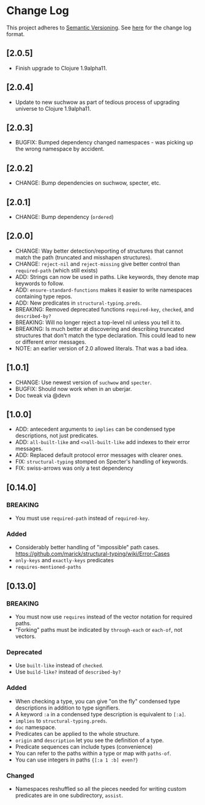 # Change Log
This project adheres to [Semantic Versioning](http://semver.org/).
See [here](http://keepachangelog.com/) for the change log format.

## [2.0.5]
- Finish upgrade to Clojure 1.9alpha11.

## [2.0.4]
- Update to new suchwow as part of tedious process of upgrading universe to
  Clojure 1.9alpha11.

## [2.0.3]
- BUGFIX: Bumped dependency changed namespaces - was picking up the wrong namespace
  by accident.

## [2.0.2]
- CHANGE: Bump dependencies on suchwow, specter, etc.

## [2.0.1]
- CHANGE: Bump dependency (`ordered`)

## [2.0.0]
- CHANGE: Way better detection/reporting of structures that cannot match the path
  (truncated and misshapen structures).
- CHANGE: `reject-nil` and `reject-missing` give better control than `required-path`
  (which still exists)
- ADD: Strings can now be used in paths. Like keywords, they denote map keywords to follow.
- ADD: `ensure-standard-functions` makes it easier to write namespaces containing type repos.
- ADD: New predicates in `structural-typing.preds`.
- BREAKING: Removed deprecated functions `required-key`, `checked`, and `described-by?`
- BREAKING: Will no longer reject a top-level nil unless you tell it to.
- BREAKING: Is much better at discovering and describing truncated structures that
  don't match the type declaration. This could lead to new or different error messages.
- NOTE: an earlier version of 2.0 allowed literals. That was a bad idea.

## [1.0.1]
- CHANGE: Use newest version of `suchwow` and `specter`.
- BUGFIX: Should now work when in an uberjar.
- Doc tweak via @devn

## [1.0.0]

- ADD: antecedent arguments to `implies` can be condensed type descriptions, not just predicates.
- ADD: `all-built-like` and `<>all-built-like` add indexes to their error messages.
- ADD: Replaced default protocol error messages with clearer ones.
- FIX: `structural-typing` stomped on Specter's handling of keywords.
- FIX: swiss-arrows was only a test dependency

## [0.14.0]

### BREAKING

- You must use `required-path` instead of `required-key`.

### Added
- Considerably better handling of "impossible" path cases. https://github.com/marick/structural-typing/wiki/Error-Cases
- `only-keys` and `exactly-keys` predicates
- `requires-mentioned-paths`

## [0.13.0]

### BREAKING

- You must now use `requires` instead of the vector notation for required paths.
- "Forking" paths must be indicated by `through-each` or `each-of`, not vectors.

### Deprecated

- Use `built-like` instead of `checked`.
- Use `build-like?` instead of `described-by?`

### Added

- When checking a type, you can give "on the fly" condensed type descriptions in addition
  to type signifiers.
- A keyword `:a` in a condensed type description is equivalent to `[:a]`.
- `implies` to `structural-typing.preds`.
- `doc` namespace.
- Predicates can be applied to the whole structure.
- `origin` and `description` let you see the definition of a type.
- Predicate sequences can include types (convenience)
- You can refer to the paths within a type or map with `paths-of`.
- You can use integers in paths `{[:a 1 :b] even?}`

### Changed

- Namespaces reshuffled so all the pieces needed for writing custom predicates
  are in one subdirectory, `assist`.
